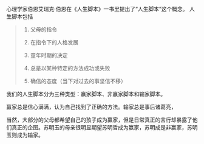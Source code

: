 

心理学家伯恩艾瑞克·伯恩在《人生脚本》一书里提出了“人生脚本”这个概念。
人生脚本包括
>1.  父母的指令
>    
>2.  在指令下的人格发展
>    
>3.  童年时期的决定
 >   
>4.  总是以某种特定的方法成功或失败
>    
>5.  确信的态度（当下对过去的事坚信不移）

我们的人生脚本分为三种类型：赢家脚本、非赢家脚本和输家脚本。

赢家总是信心满满，认为自己找到了正确的方法。输家总是事后诸葛亮，

当然，大部分的父母都希望自己的孩子成为赢家，但是日常真正的言行却暴露了他们真正的企图。苏明玉的母亲很明显期望苏明哲成为赢家，苏明成是非赢家，苏明玉则成为输家。













<!--stackedit_data:
eyJoaXN0b3J5IjpbLTkyMDQwNTI2MCwtMjEyMTMyMDY2MSwxOD
Y5NTMzMjkyLDU0OTc5MDY3NiwxMzkxMzY0NDAyLDI4Njg5MTQy
MywxMjY2MzE0MjkzLDIwMzU5MTM4MzYsLTExNTM2MTkwMTUsMj
AzNDExNzA5Miw5NjkyNjU4MDZdfQ==
-->
